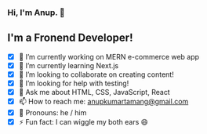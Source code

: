 ### Hi, I'm Anup. 👋

## I'm a Fronend Developer!

- [x] 🔭 I’m currently working on MERN e-commerce web app
- [x] 🌱 I’m currently learning Next.js
- [x] 👯 I’m looking to collaborate on creating content!
- [x] 🤔 I’m looking for help with testing!
- [x] 💬 Ask me about HTML, CSS, JavaScript, React
- [x] 📫 How to reach me: anupkumartamang@gmail.com
- [x] 👦 Pronouns: he / him
- [x] ⚡ Fun fact: I can wiggle my both ears 😄
